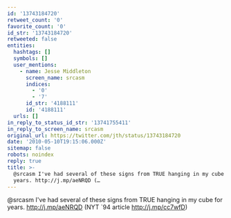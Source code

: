 ```yaml
---
id: '13743184720'
retweet_count: '0'
favorite_count: '0'
id_str: '13743184720'
retweeted: false
entities:
  hashtags: []
  symbols: []
  user_mentions:
    - name: Jesse Middleton
      screen_name: srcasm
      indices:
        - '0'
        - '7'
      id_str: '4188111'
      id: '4188111'
  urls: []
in_reply_to_status_id_str: '13741755411'
in_reply_to_screen_name: srcasm
original_url: https://twitter.com/jth/status/13743184720
date: '2010-05-10T19:15:06.000Z'
sitemap: false
robots: noindex
reply: true
title: >-
  @srcasm I've had several of these signs from TRUE hanging in my cube for
  years. http://j.mp/aeNRQD (…
---
```


@srcasm I've had several of these signs from TRUE hanging in my cube for years. http://j.mp/aeNRQD (NYT `94 article http://j.mp/cc7wfD)